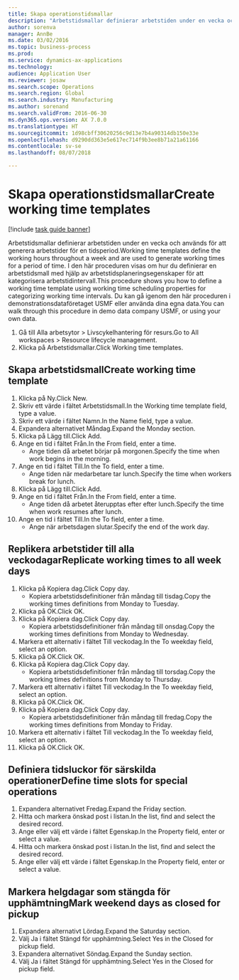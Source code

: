 ```yaml
--- 
title: Skapa operationstidsmallar
description: "Arbetstidsmallar definierar arbetstiden under en vecka och används för att generera arbetstider för en tidsperiod."
author: sorenva
manager: AnnBe
ms.date: 03/02/2016
ms.topic: business-process
ms.prod: 
ms.service: dynamics-ax-applications
ms.technology: 
audience: Application User
ms.reviewer: josaw
ms.search.scope: Operations
ms.search.region: Global
ms.search.industry: Manufacturing
ms.author: sorenand
ms.search.validFrom: 2016-06-30
ms.dyn365.ops.version: AX 7.0.0
ms.translationtype: HT
ms.sourcegitcommit: 1d98cbff30620256c9d13e7b4a90314db150e33e
ms.openlocfilehash: d9290dd363e5e617ec714f9b3ee8b71a21a61166
ms.contentlocale: sv-se
ms.lasthandoff: 08/07/2018

---
```

# <a name="create-working-time-templates"></a><span data-ttu-id="38e77-103">Skapa operationstidsmallar</span><span class="sxs-lookup"><span data-stu-id="38e77-103">Create working time templates</span></span>

[!include [task guide banner](../../includes/task-guide-banner.md)]

<span data-ttu-id="38e77-104">Arbetstidsmallar definierar arbetstiden under en vecka och används för att generera arbetstider för en tidsperiod.</span><span class="sxs-lookup"><span data-stu-id="38e77-104">Working time templates define the working hours throughout a week and are used to generate working times for a period of time.</span></span> <span data-ttu-id="38e77-105">I den här proceduren visas om hur du definierar en arbetstidsmall med hjälp av arbetstidsplaneringsegenskaper för att kategorisera arbetstidintervall.</span><span class="sxs-lookup"><span data-stu-id="38e77-105">This procedure shows you how to define a working time template using working time scheduling properties for categorizing working time intervals.</span></span> <span data-ttu-id="38e77-106">Du kan gå igenom den här proceduren i demonstrationsdataföretaget USMF eller använda dina egna data.</span><span class="sxs-lookup"><span data-stu-id="38e77-106">You can walk through this procedure in demo data company USMF, or using your own data.</span></span>

1. <span data-ttu-id="38e77-107">Gå till Alla arbetsytor > Livscykelhantering för resurs.</span><span class="sxs-lookup"><span data-stu-id="38e77-107">Go to All workspaces > Resource lifecycle management.</span></span>
2. <span data-ttu-id="38e77-108">Klicka på Arbetstidsmallar.</span><span class="sxs-lookup"><span data-stu-id="38e77-108">Click Working time templates.</span></span>

## <a name="create-working-time-template"></a><span data-ttu-id="38e77-109">Skapa arbetstidsmall</span><span class="sxs-lookup"><span data-stu-id="38e77-109">Create working time template</span></span>
1. <span data-ttu-id="38e77-110">Klicka på Ny.</span><span class="sxs-lookup"><span data-stu-id="38e77-110">Click New.</span></span>
2. <span data-ttu-id="38e77-111">Skriv ett värde i fältet Arbetstidsmall.</span><span class="sxs-lookup"><span data-stu-id="38e77-111">In the Working time template field, type a value.</span></span>
3. <span data-ttu-id="38e77-112">Skriv ett värde i fältet Namn.</span><span class="sxs-lookup"><span data-stu-id="38e77-112">In the Name field, type a value.</span></span>
4. <span data-ttu-id="38e77-113">Expandera alternativet Måndag.</span><span class="sxs-lookup"><span data-stu-id="38e77-113">Expand the Monday section.</span></span>
5. <span data-ttu-id="38e77-114">Klicka på Lägg till.</span><span class="sxs-lookup"><span data-stu-id="38e77-114">Click Add.</span></span>
6. <span data-ttu-id="38e77-115">Ange en tid i fältet Från.</span><span class="sxs-lookup"><span data-stu-id="38e77-115">In the From field, enter a time.</span></span>
    * <span data-ttu-id="38e77-116">Ange tiden då arbetet börjar på morgonen.</span><span class="sxs-lookup"><span data-stu-id="38e77-116">Specify the time when work begins in the morning.</span></span>  
7. <span data-ttu-id="38e77-117">Ange en tid i fältet Till.</span><span class="sxs-lookup"><span data-stu-id="38e77-117">In the To field, enter a time.</span></span>
    * <span data-ttu-id="38e77-118">Ange tiden när medarbetare tar lunch.</span><span class="sxs-lookup"><span data-stu-id="38e77-118">Specify the time when workers break for lunch.</span></span>  
8. <span data-ttu-id="38e77-119">Klicka på Lägg till.</span><span class="sxs-lookup"><span data-stu-id="38e77-119">Click Add.</span></span>
9. <span data-ttu-id="38e77-120">Ange en tid i fältet Från.</span><span class="sxs-lookup"><span data-stu-id="38e77-120">In the From field, enter a time.</span></span>
    * <span data-ttu-id="38e77-121">Ange tiden då arbetet återupptas efter efter lunch.</span><span class="sxs-lookup"><span data-stu-id="38e77-121">Specify the time when work resumes after lunch.</span></span>  
10. <span data-ttu-id="38e77-122">Ange en tid i fältet Till.</span><span class="sxs-lookup"><span data-stu-id="38e77-122">In the To field, enter a time.</span></span>
    * <span data-ttu-id="38e77-123">Ange när arbetsdagen slutar.</span><span class="sxs-lookup"><span data-stu-id="38e77-123">Specify the end of the work day.</span></span>  

## <a name="replicate-working-times-to-all-week-days"></a><span data-ttu-id="38e77-124">Replikera arbetstider till alla veckodagar</span><span class="sxs-lookup"><span data-stu-id="38e77-124">Replicate working times to all week days</span></span>
1. <span data-ttu-id="38e77-125">Klicka på Kopiera dag.</span><span class="sxs-lookup"><span data-stu-id="38e77-125">Click Copy day.</span></span>
    * <span data-ttu-id="38e77-126">Kopiera arbetstidsdefinitioner från måndag till tisdag.</span><span class="sxs-lookup"><span data-stu-id="38e77-126">Copy the working times definitions from Monday to Tuesday.</span></span>  
2. <span data-ttu-id="38e77-127">Klicka på OK.</span><span class="sxs-lookup"><span data-stu-id="38e77-127">Click OK.</span></span>
3. <span data-ttu-id="38e77-128">Klicka på Kopiera dag.</span><span class="sxs-lookup"><span data-stu-id="38e77-128">Click Copy day.</span></span>
    * <span data-ttu-id="38e77-129">Kopiera arbetstidsdefinitioner från måndag till onsdag.</span><span class="sxs-lookup"><span data-stu-id="38e77-129">Copy the working times definitions from Monday to Wednesday.</span></span>  
4. <span data-ttu-id="38e77-130">Markera ett alternativ i fältet Till veckodag.</span><span class="sxs-lookup"><span data-stu-id="38e77-130">In the To weekday field, select an option.</span></span>
5. <span data-ttu-id="38e77-131">Klicka på OK.</span><span class="sxs-lookup"><span data-stu-id="38e77-131">Click OK.</span></span>
6. <span data-ttu-id="38e77-132">Klicka på Kopiera dag.</span><span class="sxs-lookup"><span data-stu-id="38e77-132">Click Copy day.</span></span>
    * <span data-ttu-id="38e77-133">Kopiera arbetstidsdefinitioner från måndag till torsdag.</span><span class="sxs-lookup"><span data-stu-id="38e77-133">Copy the working times definitions from Monday to Thursday.</span></span>  
7. <span data-ttu-id="38e77-134">Markera ett alternativ i fältet Till veckodag.</span><span class="sxs-lookup"><span data-stu-id="38e77-134">In the To weekday field, select an option.</span></span>
8. <span data-ttu-id="38e77-135">Klicka på OK.</span><span class="sxs-lookup"><span data-stu-id="38e77-135">Click OK.</span></span>
9. <span data-ttu-id="38e77-136">Klicka på Kopiera dag.</span><span class="sxs-lookup"><span data-stu-id="38e77-136">Click Copy day.</span></span>
    * <span data-ttu-id="38e77-137">Kopiera arbetstidsdefinitioner från måndag till fredag.</span><span class="sxs-lookup"><span data-stu-id="38e77-137">Copy the working times definitions from Monday to Friday.</span></span>  
10. <span data-ttu-id="38e77-138">Markera ett alternativ i fältet Till veckodag.</span><span class="sxs-lookup"><span data-stu-id="38e77-138">In the To weekday field, select an option.</span></span>
11. <span data-ttu-id="38e77-139">Klicka på OK.</span><span class="sxs-lookup"><span data-stu-id="38e77-139">Click OK.</span></span>

## <a name="define-time-slots-for-special-operations"></a><span data-ttu-id="38e77-140">Definiera tidsluckor för särskilda operationer</span><span class="sxs-lookup"><span data-stu-id="38e77-140">Define time slots for special operations</span></span>
1. <span data-ttu-id="38e77-141">Expandera alternativet Fredag.</span><span class="sxs-lookup"><span data-stu-id="38e77-141">Expand the Friday section.</span></span>
2. <span data-ttu-id="38e77-142">Hitta och markera önskad post i listan.</span><span class="sxs-lookup"><span data-stu-id="38e77-142">In the list, find and select the desired record.</span></span>
3. <span data-ttu-id="38e77-143">Ange eller välj ett värde i fältet Egenskap.</span><span class="sxs-lookup"><span data-stu-id="38e77-143">In the Property field, enter or select a value.</span></span>
4. <span data-ttu-id="38e77-144">Hitta och markera önskad post i listan.</span><span class="sxs-lookup"><span data-stu-id="38e77-144">In the list, find and select the desired record.</span></span>
5. <span data-ttu-id="38e77-145">Ange eller välj ett värde i fältet Egenskap.</span><span class="sxs-lookup"><span data-stu-id="38e77-145">In the Property field, enter or select a value.</span></span>

## <a name="mark-weekend-days-as-closed-for-pickup"></a><span data-ttu-id="38e77-146">Markera helgdagar som stängda för upphämtning</span><span class="sxs-lookup"><span data-stu-id="38e77-146">Mark weekend days as closed for pickup</span></span>
1. <span data-ttu-id="38e77-147">Expandera alternativt Lördag.</span><span class="sxs-lookup"><span data-stu-id="38e77-147">Expand the Saturday section.</span></span>
2. <span data-ttu-id="38e77-148">Välj Ja i fältet Stängd för upphämtning.</span><span class="sxs-lookup"><span data-stu-id="38e77-148">Select Yes in the Closed for pickup field.</span></span>
3. <span data-ttu-id="38e77-149">Expandera alternativet Söndag.</span><span class="sxs-lookup"><span data-stu-id="38e77-149">Expand the Sunday section.</span></span>
4. <span data-ttu-id="38e77-150">Välj Ja i fältet Stängd för upphämtning.</span><span class="sxs-lookup"><span data-stu-id="38e77-150">Select Yes in the Closed for pickup field.</span></span>


